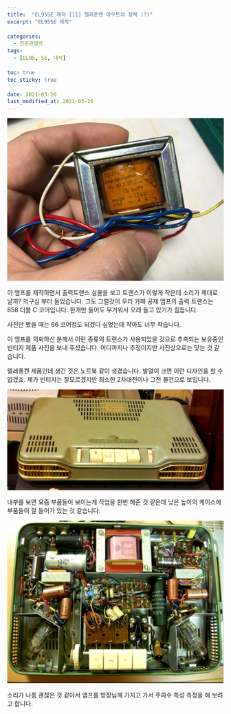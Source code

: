 ```yaml
---
title:  "EL95SE 제작 [11] 텔레푼켄 아우트의 정체 (?)"
excerpt: "EL95SE 제작"

categories:
  - 진공관앰프
tags:
  - [EL95, SE, 대작]

toc: true
toc_sticky: true
 
date: 2021-03-26
last_modified_at: 2021-03-26
---
```

![EL95SE PRJ1 103](/assets/images/EL95SE_PRJ1_103.jpg)

이 앰프를 제작하면서 출력트랜스 실물을 보고 트랜스가 이렇게 작은데 소리가 제대로 날까? 의구심 부터 들었습니다. 그도 그럴것이 우리 카페 공제 앰프의 출력 트랜스는 858 더블 C 코어입니다. 한개만 들어도 무거워서 오래 들고 있기가 힘듭니다.

사진만 봤을 때는 66 코어정도 되겠다 싶었는데 작아도 너무 작습니다.

이 앰프를 의뢰하신 분께서 이런 종류의 트랜스가 사용되었을 것으로 추측되는 보유중인 빈티지 제품 사진을 보내 주셨습니다. 어디까지나 추정이지만 사진상으로는 맞는 것 같습니다. 

텔레풍켄 제품인데 생긴 것은 노트북 같이 생겼습니다. 발열이 크면 이런 디자인을 할 수 없겠죠. 제가 빈티지는 잘모르겠지만 최소한 2차대전이나 그전 물건으로 보입니다.

![EL95SE PRJ1 104](/assets/images/EL95SE_PRJ1_104.jpg)

내부를 보면 요즘 부품들이 보이는게 작업을 한번 해준 것 같은데 낮은 높이의 케이스에 부품들이 잘 들어가 있는 것 같습니다. 

![EL95SE PRJ1 105](/assets/images/EL95SE_PRJ1_105.jpg)

소리가 나름 괜찮은 것 같아서 앰프를 방장님께 가지고 가서 주파수 특성 측정을 해 보려고 합니다.